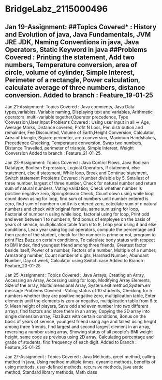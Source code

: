 # BridgeLabz_2115000496
Jan 19-Assignment:
##Topics Covered* :
  History and Evolution of java, Java Fundamentals, JVM JRE JDK, Naming Conventions in java, Java Operators, Static Keyword in java
##Problems Covered :
  Printing the statement, Add two numbers, Temperature conversion, area of circle, volume of cylinder, Simple Interest, Perimeter of a rectangle, Power               calculation, calculate average of three numbers, distance conversion.
Added to branch :
  Feature_19-01-25
---
Jan 21-Assignment:
Topics Covered :
  Java comments, Java Data types,variables, Variable naming, Displaying text and variables, Arithmetic operators, multi-variable together,Operator precedence, Type   Conversion,User Input
Problems Covered :
  Using user input in all -> Age, Average Marks, Distance covered, Profit N Loss, Pen distribution and remainder, Fee Discounted, Volume of Earth,Height              Conversion, Calculator, Area of triangle, Square perimeter, area conversion, Maximum Handshakes, Precedence Checking, Temperature conversion, Swap two numbers,     Distance Travelled, perimeter of triangle, Simple Interest, Weight Conversion
Added to branch :
  Feature_21-01-25.

Jan 23-Assignment:
Topics Covered :
  Java Control Flows, Java Boolean Datatype, Boolean Expression, Logical Operators, If statement, else statement, else if statement, While loop, Break and Continue   statement, Switch statement
Problems Covered : 
  Number divisible by 5, Smallest of three number, largest of three number, Check for natural number and return sum of natural numbers, Voting validation, Check      whether number is positive negative zero, SpringSeason Check, Count down using while loop, count down using for loop, find sum of numbers until number entered is   zero, find sum of number n until n is entered zero, calculate sum of n natural numbers and check with original formula, same sum using for loop, Factorial of       number n using while loop, factorial using for loop, Print odd and even between 1 to number n, find bonus of employee on the basis of years of service,             multiplication table from 6 to 9, Leap year using if and else conditions, Leap year using logical operators, compute the percentage and then grade of the           student, check for the number is prime or not, program to print Fizz Buzz on certain conditions, To calculate body status with respect to BMI index, find           youngest friend among three friends, Greatest factor beside itself, Power of a number, Factors of a number, Multiple of a number, Armstrong number, Count number    of digits, Harshad Number, Abundant Number, Day of week, Calculator using Switch case
Added to Branch :
  Feature_23-01-25

Jan 25-Assignment :
Topics Covered :
  Java Arrays, Creating an Array, Accessing an Array, Accessing using for loop, Modifying Array Elements, Size of the array, Multidimensional Array, System.exit      method,System.err message
Problems Covered :
  Voting status of 10 students, Checking for 5 numbers whether they are positive negative zero, multiplication table, Enter elements until the elements is zero or    negative, multiplication table from 6 to 9, Mean height of players, Save odd and even number into two different arrays, find factors and store them in an array,    Copying the 2D array into single dimension array, FizzBuzz with certain conditions, Bonus on the basis of years of service, youngest friend using age and tallest   using height among three friends, find largest and second largest element in an array, reversing a number using array, Showing status of all people's BMI weight    height, same code as previous using 2D array, Calculating percentage and grade of students, find frequency of each digit.
Added to Branch :
  Feature_25-01-25

Jan 27-Assignment :
Topics Covered :
  Java Methods, greet method, calling method in java, Using method multiple times, dynamic methods, benefits of using methods, user-defined methods, recursive        methods, java static method, Standard library methods, Math class
